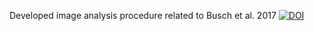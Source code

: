 Developed image analysis procedure related to Busch et al. 2017
[![DOI](https://zenodo.org/badge/177217745.svg)](https://zenodo.org/badge/latestdoi/177217745)
